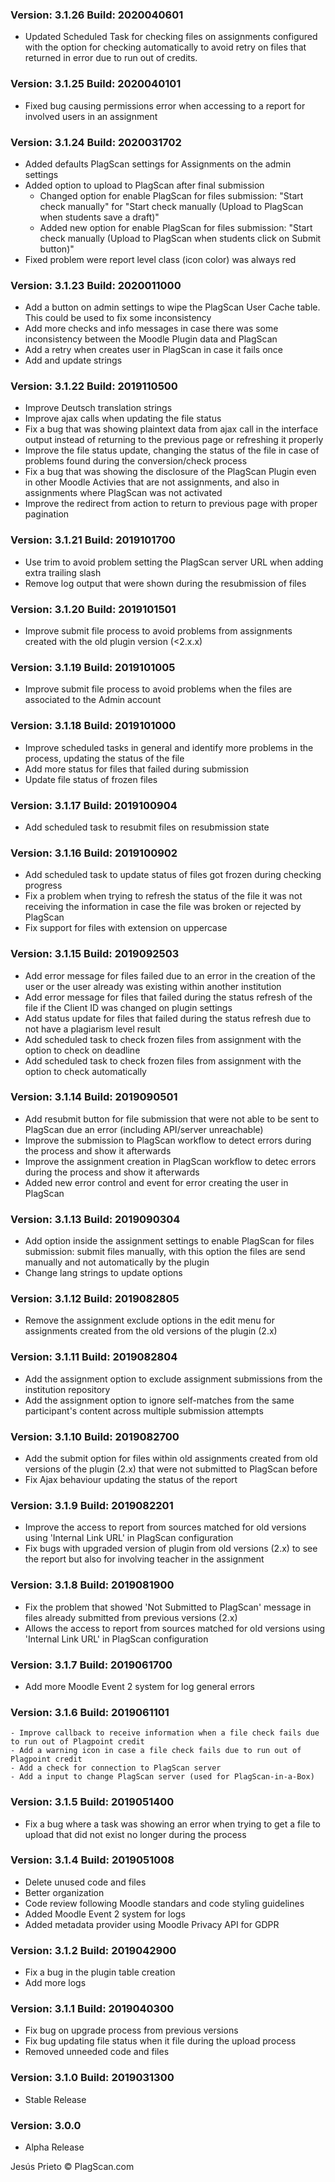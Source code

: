 ### Version: 3.1.26 Build: 2020040601

- Updated Scheduled Task for checking files on assignments configured with the option for checking automatically to avoid retry on files that returned in error due to run out of credits.

### Version: 3.1.25 Build: 2020040101

- Fixed bug causing permissions error when accessing to a report for involved users in an assignment

### Version: 3.1.24 Build: 2020031702

- Added defaults PlagScan settings for Assignments on the admin settings
- Added option to upload to PlagScan after final submission
  - Changed option for enable PlagScan for files submission: "Start check manually" for "Start check manually (Upload to PlagScan when students save a draft)"
  - Added new option for enable PlagScan for files submission: "Start check manually (Upload to PlagScan when students click on Submit button)"
- Fixed problem were report level class (icon color) was always red

### Version: 3.1.23 Build: 2020011000

- Add a button on admin settings to wipe the PlagScan User Cache table. This could be used to fix some inconsistency
- Add more checks and info messages in case there was some inconsistency between the Moodle Plugin data and PlagScan
- Add a retry when creates user in PlagScan in case it fails once
- Add and update strings

### Version: 3.1.22 Build: 2019110500

- Improve Deutsch translation strings
- Improve ajax calls when updating the file status
- Fix a bug that was showing plaintext data from ajax call in the interface output instead of returning to the previous page or refreshing it properly
- Improve the file status update, changing the status of the file in case of problems found during the conversion/check process
- Fix a bug that was showing the disclosure of the PlagScan Plugin even in other Moodle Activies that are not assignments, and also in assignments where PlagScan was not activated
- Improve the redirect from action to return to previous page with proper pagination

### Version: 3.1.21 Build: 2019101700

- Use trim to avoid problem setting the PlagScan server URL when adding extra trailing slash
- Remove log output that were shown during the resubmission of files

### Version: 3.1.20 Build: 2019101501

- Improve submit file process to avoid problems from assignments created with the old plugin version (<2.x.x)

### Version: 3.1.19 Build: 2019101005

- Improve submit file process to avoid problems when the files are associated to the Admin account

### Version: 3.1.18 Build: 2019101000

- Improve scheduled tasks in general and identify more problems in the process, updating the status of the file
- Add more status for files that failed during submission
- Update file status of frozen files

### Version: 3.1.17 Build: 2019100904

- Add scheduled task to resubmit files on resubmission state

### Version: 3.1.16 Build: 2019100902

- Add scheduled task to update status of files got frozen during checking progress
- Fix a problem when trying to refresh the status of the file it was not receiving the information in case the file was broken or rejected by PlagScan
- Fix support for files with extension on uppercase

### Version: 3.1.15 Build: 2019092503

- Add error message for files failed due to an error in the creation of the user or the user already was existing within another institution
- Add error message for files that failed during the status refresh of the file if the Client ID was changed on plugin settings
- Add status update for files that failed during the status refresh due to not have a plagiarism level result
- Add scheduled task to check frozen files from assignment with the option to check on deadline
- Add scheduled task to check frozen files from assignment with the option to check automatically

### Version: 3.1.14 Build: 2019090501

- Add resubmit button for file submission that were not able to be sent to PlagScan due an error (including API/server unreachable)
- Improve the submission to PlagScan workflow to detect errors during the process and show it afterwards
- Improve the assignment creation in PlagScan workflow to detec errors during the process and show it afterwards
- Added new error control and event for error creating the user in PlagScan

### Version: 3.1.13 Build: 2019090304

- Add option inside the assignment settings to enable PlagScan for files submission: submit files manually, with this option the files are send manually and not automatically by the plugin
- Change lang strings to update options

### Version: 3.1.12 Build: 2019082805

- Remove the assignment exclude options in the edit menu for assignments created from the old versions of the plugin (2.x)

### Version: 3.1.11 Build: 2019082804

- Add the assignment option to exclude assignment submissions from the institution repository
- Add the assignment option to ignore self-matches from the same participant's content across multiple submission attempts

### Version: 3.1.10 Build: 2019082700

- Add the submit option for files within old assignments created from old versions of the plugin (2.x) that were not submitted to PlagScan before
- Fix Ajax behaviour updating the status of the report

### Version: 3.1.9 Build: 2019082201

- Improve the access to report from sources matched for old versions using 'Internal Link URL' in PlagScan configuration
- Fix bugs with upgraded version of plugin from old versions (2.x) to see the report but also for involving teacher in the assignment

### Version: 3.1.8 Build: 2019081900

- Fix the problem that showed 'Not Submitted to PlagScan' message in files already submitted from previous versions (2.x)
- Allows the access to report from sources matched for old versions using 'Internal Link URL' in PlagScan configuration

### Version: 3.1.7 Build: 2019061700

- Add more Moodle Event 2 system for log general errors

### Version: 3.1.6 Build: 2019061101

    - Improve callback to receive information when a file check fails due to run out of Plagpoint credit
    - Add a warning icon in case a file check fails due to run out of Plagpoint credit
    - Add a check for connection to PlagScan server
    - Add a input to change PlagScan server (used for PlagScan-in-a-Box)

### Version: 3.1.5 Build: 2019051400

- Fix a bug where a task was showing an error when trying to get a file to upload that did not exist no longer during the process

### Version: 3.1.4 Build: 2019051008

 - Delete unused code and files
 - Better organization
 - Code review following Moodle standars and code styling guidelines
 - Added Moodle Event 2 system for logs
 - Added metadata provider using Moodle Privacy API for GDPR

### Version: 3.1.2 Build: 2019042900

- Fix a bug in the plugin table creation
- Add more logs

### Version: 3.1.1 Build: 2019040300

- Fix bug on upgrade process from previous versions
- Fix bug updating file status when it file during the upload process
- Removed unneeded code and files

### Version: 3.1.0 Build: 2019031300

- Stable Release

### Version: 3.0.0 

- Alpha Release

Jesús Prieto © PlagScan.com
